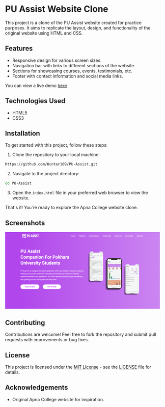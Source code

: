# PU Assist Website Clone

This project is a clone of the PU Assist website created for practice purposes. It aims to replicate the layout, design, and functionality of the original website using HTML and CSS.

## Features

- Responsive design for various screen sizes.
- Navigation bar with links to different sections of the website.
- Sections for showcasing courses, events, testimonials, etc.
- Footer with contact information and social media links.

You can view a live demo [here](https://hunter109.github.io/PU-Assist/)

## Technologies Used

- HTML5
- CSS3

## Installation

To get started with this project, follow these steps:

1. Clone the repository to your local machine:

```bash
https://github.com/Hunter109/PU-Assist.git
```

2. Navigate to the project directory:

```bash
cd PU-Assist
```

3. Open the `index.html` file in your preferred web browser to view the website.

That's it! You're ready to explore the Apna College website clone.

## Screenshots

![Demo Screenshot](./assets/image/demo.png)

## Contributing

Contributions are welcome! Feel free to fork the repository and submit pull requests with improvements or bug fixes.

## License

This project is licensed under the [MIT License](https://opensource.org/licenses/MIT) - see the [LICENSE](LICENSE) file for details.

## Acknowledgements

- Original Apna College website for inspiration.
